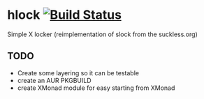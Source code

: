 # hlock [![Build Status](https://travis-ci.org/zsedem/home.png?branch=master)](https://travis-ci.org/zsedem/home)

Simple X locker (reimplementation of slock from the suckless.org)

## TODO

* Create some layering so it can be testable
* create an AUR PKGBUILD
* create XMonad module for easy starting from XMonad

